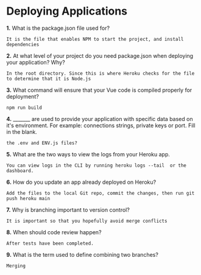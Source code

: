 # Deploying Applications

**1.** What is the package.json file used for?
<!-- enter you answer in the space below -->
```
It is the file that enables NPM to start the project, and install dependencies
``` 
**2.** At what level of your project do you need package.json when deploying your application? Why?
<!-- enter you answer in the space below -->
```
In the root directory. Since this is where Heroku checks for the file to determine that it is Node.js
```
**3.** What command will ensure that your Vue code is compiled properly for deployment?
<!-- enter you answer in the space below -->
```
npm run build
```
**4.** _______ are used to provide your application with specific data based on it's environment. For example: connections strings, private keys or port. Fill in the blank.
<!-- enter you answer in the space below -->
```
the .env and ENV.js files?
```
**5.** What are the two ways to view the logs from your Heroku app.
<!-- enter you answer in the space below -->
```
You can view logs in the CLI by running heroku logs --tail  or the dashboard. 
```
**6.** How do you update an app already deployed on Heroku?
<!-- enter you answer in the space below -->
```
Add the files to the local Git repo, commit the changes, then run git push heroku main
```
**7.** Why is branching important to version control?
<!-- enter you answer in the space below -->
```
It is important so that you hopefully avoid merge conflicts
```
**8.** When should code review happen?
<!-- enter you answer in the space below -->
```
After tests have been completed. 
```
**9.** What is the term used to define combining two branches?
<!-- enter you answer in the space below -->
```
Merging
```